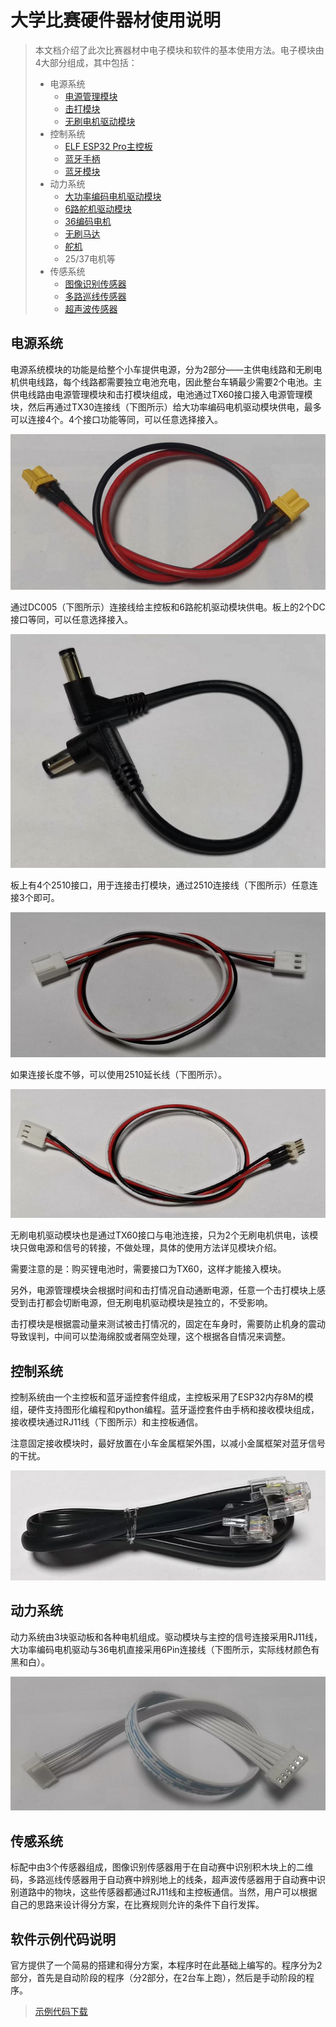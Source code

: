 # 大学比赛硬件器材使用说明

> 本文档介绍了此次比赛器材中电子模块和软件的基本使用方法。电子模块由4大部分组成，其中包括：
>
> - 电源系统
> 	 - [电源管理模块](docs/electronic_modules/other_modules/power_management_module/power_management_module.md)
> 	 - [击打模块](docs\electronic_modules\other_modules\hit_module\hit_module.md)
> 	 - [无刷电机驱动模块](docs/electronic_modules/rj11/brushless_motor_adapter/brushless_motor_adapter.md)
> - 控制系统
> 	- [ELF ESP32 Pro主控板](docs/electronic_modules/main_control_board/elf_esp32_pro/elf_esp32_pro.md)
> 	- [蓝牙手柄](docs/electronic_modules/other_modules/bluetooth_controller/bluetooth_controller.md)
> 	- [蓝牙模块](docs/electronic_modules/other_modules/bluetooth_module/bluetooth_module.md)
> - 动力系统
> 	- [大功率编码电机驱动模块](docs/electronic_modules/rj11/36encoder_motor_driver/36encoder_motor_driver.md)
> 	- [6路舵机驱动模块](docs/electronic_modules/rj11/six_servo_driver_module/six_servo_driver_module.md)
> 	- [36编码电机](docs\electronic_modules\motor\36mm_encoder_motor\36mm_encoder_motor.md)
> 	- [无刷马达](docs\electronic_modules\motor\brushless_motor\brushless_motor.md)
> 	- [舵机](docs/electronic_modules/motor/mg995_sovor/mg995_sovor.md)
> 	- 25/37电机等
> - 传感系统
> 	- [图像识别传感器](docs/electronic_modules/rj11/imagerecognition_sensor_v2/imagerecognition_sensor_v2.md)
> 	- [多路巡线传感器](docs/electronic_modules/rj11/multiple_linefollower/multiple_linefollower.md)
> 	- [超声波传感器](docs/electronic_modules/rj11/rgb_ultrasonic_sensor/rgb_ultrasonic_sensor.md)


## 电源系统

电源系统模块的功能是给整个小车提供电源，分为2部分——主供电线路和无刷电机供电线路，每个线路都需要独立电池充电，因此整台车辆最少需要2个电池。主供电线路由电源管理模块和击打模块组成，电池通过TX60接口接入电源管理模块，然后再通过TX30连接线（下图所示）给大功率编码电机驱动模块供电，最多可以连接4个。4个接口功能等同，可以任意选择接入。

<div align=center>
<img src="docs\robot_kits\university_hardware\1750.png">
</div> 

通过DC005（下图所示）连接线给主控板和6路舵机驱动模块供电。板上的2个DC接口等同，可以任意选择接入。

<div align=center>
<img src="docs\robot_kits\university_hardware\1751.png">
</div> 

板上有4个2510接口，用于连接击打模块，通过2510连接线（下图所示）任意连接3个即可。

<div align=center>
<img src="docs\robot_kits\university_hardware\1752.png">
</div> 

如果连接长度不够，可以使用2510延长线（下图所示）。

<div align=center>
<img src="docs\robot_kits\university_hardware\1753.png">
</div> 

无刷电机驱动模块也是通过TX60接口与电池连接，只为2个无刷电机供电，该模块只做电源和信号的转接，不做处理，具体的使用方法详见模块介绍。

需要注意的是：购买锂电池时，需要接口为TX60，这样才能接入模块。

另外，电源管理模块会根据时间和击打情况自动通断电源，任意一个击打模块上感受到击打都会切断电源，但无刷电机驱动模块是独立的，不受影响。

击打模块是根据震动量来测试被击打情况的，固定在车身时，需要防止机身的震动导致误判，中间可以垫海绵胶或者隔空处理，这个根据各自情况来调整。

 

 

## 控制系统

控制系统由一个主控板和蓝牙遥控套件组成，主控板采用了ESP32内存8M的模组，硬件支持图形化编程和python编程。蓝牙遥控套件由手柄和接收模块组成，接收模块通过RJ11线（下图所示）和主控板通信。

注意固定接收模块时，最好放置在小车金属框架外围，以减小金属框架对蓝牙信号的干扰。

<div align=center>
<img src="docs\robot_kits\university_hardware\1754.png">
</div>  

## 动力系统

动力系统由3块驱动板和各种电机组成。驱动模块与主控的信号连接采用RJ11线，大功率编码电机驱动与36电机直接采用6Pin连接线（下图所示，实际线材颜色有黑和白）。

<div align=center>
<img src="docs\robot_kits\university_hardware\1755.png">
</div>  



## 传感系统

标配中由3个传感器组成，图像识别传感器用于在自动赛中识别积木块上的二维码，多路巡线传感器用于自动赛中辨别地上的线条，超声波传感器用于自动赛中识别道路中的物块，这些传感器都通过RJ11线和主控板通信。当然，用户可以根据自己的思路来设计得分方案，在比赛规则允许的条件下自行发挥。

 

## 软件示例代码说明

官方提供了一个简易的搭建和得分方案，本程序时在此基础上编写的。程序分为2部分，首先是自动阶段的程序（分2部分，在2台车上跑），然后是手动阶段的程序。

 >  <a href="docs/robot_kits/university_hardware/大学机器人比赛.zip" target="_blank">示例代码下载</a>

 

 